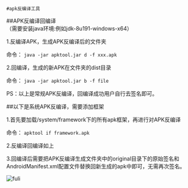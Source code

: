 ```
#apk反编译工具
```

##APK反编译回编译<br>
（需要安装java环境:例如jdk-8u191-windows-x64）

1.反编译APK，生成APK反编译后的文件夹<br>

命令：
`java -jar apktool.jar d -f xxx.apk`


2.回编译，生成的新APK在文件夹的dist目录<br>

命令：
`java -jar apktool.jar b -f file`



PS：以上是常规APK反编译，回编译成功用户自行去签名即可。  

##以下是系统APK反编译，需要添加框架

1.首先要加载/system/framework下的所有apk框架，再进行对APK反编译<br>

命令：
`apktool if framework.apk`

2.反编译回编译如上

3.回编译后需要把APK反编译生成文件夹中的original目录下的原始签名和AndroidManifest.xml配置文件替换回新生成的apk中即可，无需再次签名。


![fuli](https://www.baidu.com/img/bd_logo1.png)  

